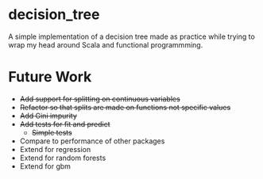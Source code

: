 # decision_tree
A simple implementation of a decision tree made as practice while trying to wrap my head around Scala and functional programmming.

# Future Work
- ~~Add support for splitting on continuous variables~~
- ~~Refactor so that splits are made on functions not specific values~~
- ~~Add Gini impurity~~
- ~~Add tests for fit and predict~~
  * ~~Simple tests~~
- Compare to performance of other packages
- Extend for regression
- Extend for random forests
- Extend for gbm

